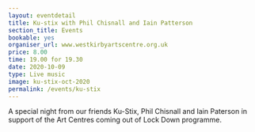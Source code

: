 ```yaml
---
layout: eventdetail
title: Ku-stix with Phil Chisnall and Iain Patterson
section_title: Events
bookable: yes
organiser_url: www.westkirbyartscentre.org.uk
price: 8.00
time: 19.00 for 19.30
date: 2020-10-09
type: Live music
image: ku-stix-oct-2020
permalink: /events/ku-stix
---
```


A special night from our friends Ku-Stix, Phil Chisnall and Iain Paterson in support of the Art Centres coming out of Lock Down programme.
